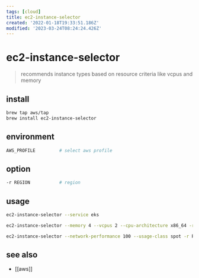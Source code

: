 ```yaml
---
tags: [cloud]
title: ec2-instance-selector
created: '2022-01-18T19:33:51.186Z'
modified: '2023-03-24T08:24:24.426Z'
---
```


# ec2-instance-selector

> recommends instance types based on resource criteria like vcpus and memory

## install

```sh
brew tap aws/tap
brew install ec2-instance-selector
```

## environment

```sh
AWS_PROFILE         # select aws profile
```

## option

```sh
-r REGION           # region
```

## usage

```sh
ec2-instance-selector --service eks

ec2-instance-selector --memory 4 --vcpus 2 --cpu-architecture x86_64 -r REGION -o table

ec2-instance-selector --network-performance 100 --usage-class spot -r REGION
```

## see also

- [[aws]]
